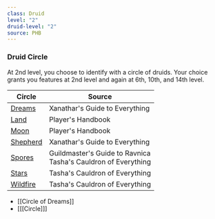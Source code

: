 ```yaml
---
class: Druid
level: "2"
druid-level: "2"
source: PHB
---
```


### Druid Circle
At 2nd level, you choose to identify with a circle of druids. Your choice grants you features at 2nd level and again at 6th, 10th, and 14th level.

| Circle                                                                               | Source                                                                                                                     |
| ------------------------------------------------------------------------------------ | -------------------------------------------------------------------------------------------------------------------------- |
| [Dreams](http://dnd5e.wikidot.com/druid:dreams)                                      | Xanathar's Guide to Everything                                                                                             |
| [Land](http://dnd5e.wikidot.com/druid:land)                                          | Player's Handbook                                                                                                          |
| [Moon](http://dnd5e.wikidot.com/druid:moon)                                          | Player's Handbook                                                                                                          |
| [Shepherd](http://dnd5e.wikidot.com/druid:shepherd)                                  | Xanathar's Guide to Everything                                                                                             |
| [Spores](http://dnd5e.wikidot.com/druid:spores)                                      | Guildmaster's Guide to Ravnica  <br>Tasha's Cauldron of Everything                                                         |
| [Stars](http://dnd5e.wikidot.com/druid:stars)                                        | Tasha's Cauldron of Everything                                                                                             |
| [Wildfire](http://dnd5e.wikidot.com/druid:wildfire)                                  | Tasha's Cauldron of Everything                                                                                             |
- [[Circle of Dreams]]
- [[[Circle]]]
